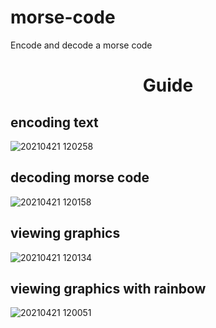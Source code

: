 # morse-code
Encode and decode a morse code

<h1 align="center"> Guide </h1>

## encoding text
<img src="https://s3.gifyu.com/images/20210421_120258.png" alt="20210421 120258" border="0">

## decoding morse code
<img src="https://s3.gifyu.com/images/20210421_120158.png" alt="20210421 120158" border="0">

## viewing graphics
<img src="https://s3.gifyu.com/images/20210421_120134.png" alt="20210421 120134" border="0">

## viewing graphics with rainbow
<img src="https://s3.gifyu.com/images/20210421_120051.png" alt="20210421 120051" border="0">
